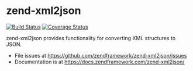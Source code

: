 # zend-xml2json

[![Build Status](https://secure.travis-ci.org/zendframework/zend-xml2json.svg?branch=master)](https://secure.travis-ci.org/zendframework/zend-xml2json)
[![Coverage Status](https://coveralls.io/repos/zendframework/zend-xml2json/badge.svg?branch=master)](https://coveralls.io/r/zendframework/zend-xml2json?branch=master)

zend-xml2json provides functionality for converting XML structures to JSON.

- File issues at https://github.com/zendframework/zend-xml2json/issues
- Documentation is at https://docs.zendframework.com/zend-xml2json/

